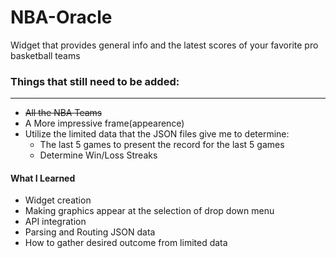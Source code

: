 # NBA-Oracle
Widget that provides general info and the latest scores of your favorite pro basketball teams

### Things that still need to be added:
----------------------------------------
* ~~All the NBA Teams~~
* A More impressive frame(appearence)
* Utilize the limited data that the JSON files give me to determine:
  * The last 5 games to present the record for the last 5 games
  * Determine Win/Loss Streaks

#### What I Learned
- Widget creation
- Making graphics appear at the selection of drop down menu
- API integration
- Parsing and Routing JSON data
- How to gather desired outcome from limited data
